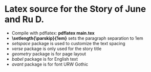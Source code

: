 # Latex source for the Story of June and Ru D.

- Compile with pdflatex: **pdflatex main.tex**
- **\setlength{\parskip}{1em}** sets the paragraph separation to 1em
- *setspace* package is used to customize the text spacing
- *verse* package is only used for the story title
- *geometry* package is for page layout
- *babel* package is for English text
- *avant* package is for font URW Gothic
